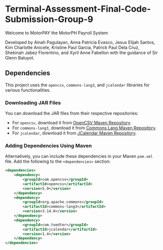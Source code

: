 # Terminal-Assessment-Final-Code-Submission-Group-9
Welcome to MotorPAY the MotorPH Payroll System

Developed by Ainah Pagulayan, Anna Patricia Evasco, Jesus Elijah Santos, Kim Charlotte Anicete, Kristine Paul Garcia, Patrick Paul Dela Cruz, Shekinah Jabez Florentino, and Xyril Anne Fabellon with the guidance of Sir Glenn Baluyot.

## Dependencies

This project uses the `opencsv`, `commons-lang3`, and `jcalendar` libraries for various functionalities.

### Downloading JAR Files

You can download the JAR files from their respective repositories:

- For `opencsv`, download it from [OpenCSV Maven Repository](https://mvnrepository.com/artifact/com.opencsv/opencsv/5.9).
- For `commons-lang3`, download it from [Commons Lang Maven Repository](https://mvnrepository.com/artifact/org.apache.commons/commons-lang3/3.14.0).
- For `jcalendar`, download it from [JCalendar Maven Repository](https://mvnrepository.com/artifact/com.toedter/jcalendar/1.4).

### Adding Dependencies Using Maven

Alternatively, you can include these dependencies in your Maven `pom.xml` file. Add the following to the `<dependencies>` section:

```xml
<dependencies>
    <dependency>
        <groupId>com.opencsv</groupId>
        <artifactId>opencsv</artifactId>
        <version>5.9</version>
    </dependency>
    <dependency>
        <groupId>org.apache.commons</groupId>
        <artifactId>commons-lang3</artifactId>
        <version>3.14.0</version>
    </dependency>
    <dependency>
        <groupId>com.toedter</groupId>
        <artifactId>jcalendar</artifactId>
        <version>1.4</version>
    </dependency>
</dependencies>
